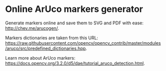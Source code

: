 Online ArUco markers generator
====

Generate markers online and save them to SVG and PDF with ease: http://chev.me/arucogen/.

Markers dictionaries are taken from this URL:
https://raw.githubusercontent.com/opencv/opencv_contrib/master/modules/aruco/src/predefined_dictionaries.hpp.

Learn more about ArUco markers: https://docs.opencv.org/3.2.0/d5/dae/tutorial_aruco_detection.html.
